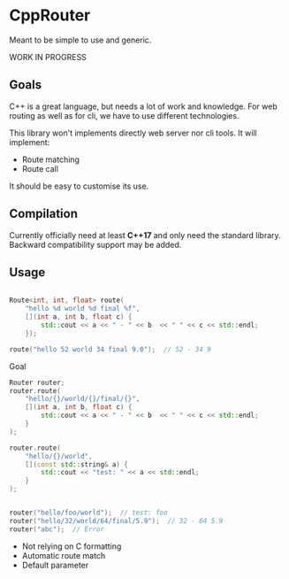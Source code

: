 # CppRouter

Meant to be simple to use and generic.



WORK IN PROGRESS



## Goals

C++ is a great language, but needs a lot of work and knowledge.
For web routing as well as for cli, we have to use different technologies.

This library won't implements directly web server nor cli tools.
It will implement:

* Route matching
* Route call



It should be easy to customise its use.



## Compilation

Currently officially need at least **C++17** and only need the standard library.
Backward compatibility support may be added.



## Usage

```c++

Route<int, int, float> route(
    "hello %d world %d final %f",
    [](int a, int b, float c) {
        std::cout << a << " - " << b  << " " << c << std::endl;
    });

route("hello 52 world 34 final 9.0");  // 52 - 34 9
```





Goal

```c++
Router router;
router.route(
    "hello/{}/world/{}/final/{}",
    [](int a, int b, float c) {
        std::cout << a << " - " << b  << " " << c << std::endl;
    }
);

router.route(
    "hello/{}/world",
    [](const std::string& a) {
        std::cout << "test: " << a << std::endl;
    }
);


router("hello/foo/world");  // test: foo
router("hello/32/world/64/final/5.9");  // 32 - 64 5.9
router("abc");  // Error
```

* Not relying on C formatting
* Automatic route match
* Default parameter